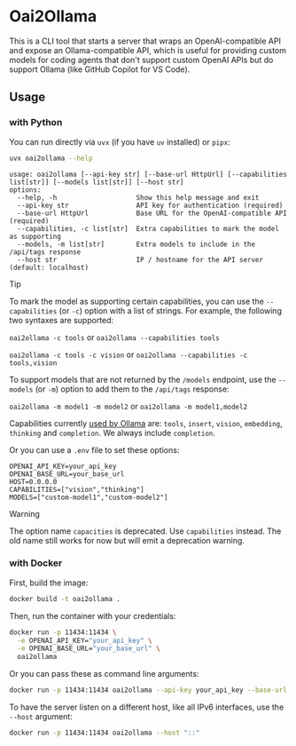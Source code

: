 # Oai2Ollama

This is a CLI tool that starts a server that wraps an OpenAI-compatible API and expose an Ollama-compatible API,
which is useful for providing custom models for coding agents that don't support custom OpenAI APIs but do support Ollama
(like GitHub Copilot for VS Code).

## Usage

### with Python

You can run directly via `uvx` (if you have `uv` installed) or `pipx`:

```sh
uvx oai2ollama --help
```

```text
usage: oai2ollama [--api-key str] [--base-url HttpUrl] [--capabilities list[str]] [--models list[str]] [--host str]
options:
  --help, -h                    Show this help message and exit
  --api-key str                 API key for authentication (required)
  --base-url HttpUrl            Base URL for the OpenAI-compatible API (required)
  --capabilities, -c list[str]  Extra capabilities to mark the model as supporting
  --models, -m list[str]        Extra models to include in the /api/tags response
  --host str                    IP / hostname for the API server (default: localhost)
```

> [!TIP]
> To mark the model as supporting certain capabilities, you can use the `--capabilities` (or `-c`) option with a list of strings. For example, the following two syntaxes are supported:
>
> `oai2ollama -c tools` or `oai2ollama --capabilities tools`
>
> `oai2ollama -c tools -c vision` or `oai2ollama --capabilities -c tools,vision`
>
> To support models that are not returned by the `/models` endpoint, use the `--models` (or `-m`) option to add them to the `/api/tags` response:
>
> `oai2ollama -m model1 -m model2` or `oai2ollama -m model1,model2`
>
> Capabilities currently [used by Ollama](https://github.com/ollama/ollama/blob/main/types/model/capability.go#L6-L11) are:
> `tools`, `insert`, `vision`, `embedding`, `thinking` and `completion`. We always include `completion`.

Or you can use a `.env` file to set these options:

```properties
OPENAI_API_KEY=your_api_key
OPENAI_BASE_URL=your_base_url
HOST=0.0.0.0
CAPABILITIES=["vision","thinking"]
MODELS=["custom-model1","custom-model2"]
```

> [!WARNING]
> The option name `capacities` is deprecated. Use `capabilities` instead. The old name still works for now but will emit a deprecation warning.

### with Docker

First, build the image:

```sh
docker build -t oai2ollama .
```

Then, run the container with your credentials:

```sh
docker run -p 11434:11434 \
  -e OPENAI_API_KEY="your_api_key" \
  -e OPENAI_BASE_URL="your_base_url" \
  oai2ollama
```

Or you can pass these as command line arguments:

```sh
docker run -p 11434:11434 oai2ollama --api-key your_api_key --base-url your_base_url
```

To have the server listen on a different host, like all IPv6 interfaces, use the `--host` argument:

```sh
docker run -p 11434:11434 oai2ollama --host "::"
```
